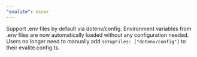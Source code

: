 ```yaml
---
"evalite": minor
---
```


Support .env files by default via dotenv/config. Environment variables from .env files are now automatically loaded without any configuration needed. Users no longer need to manually add `setupFiles: ["dotenv/config"]` to their evalite.config.ts.
